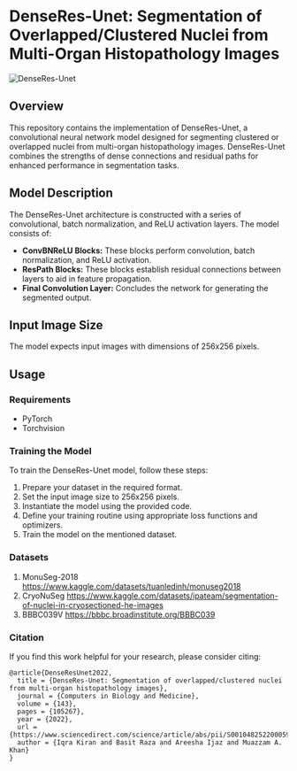 # DenseRes-Unet: Segmentation of Overlapped/Clustered Nuclei from Multi-Organ Histopathology Images

![DenseRes-Unet](link-to-your-image-here)

## Overview
This repository contains the implementation of DenseRes-Unet, a convolutional neural network model designed for segmenting clustered or overlapped nuclei from multi-organ histopathology images. DenseRes-Unet combines the strengths of dense connections and residual paths for enhanced performance in segmentation tasks.

## Model Description
The DenseRes-Unet architecture is constructed with a series of convolutional, batch normalization, and ReLU activation layers. The model consists of:
- **ConvBNReLU Blocks:** These blocks perform convolution, batch normalization, and ReLU activation.
- **ResPath Blocks:** These blocks establish residual connections between layers to aid in feature propagation.
- **Final Convolution Layer:** Concludes the network for generating the segmented output.

## Input Image Size
The model expects input images with dimensions of 256x256 pixels.

## Usage
### Requirements
- PyTorch
- Torchvision

### Training the Model
To train the DenseRes-Unet model, follow these steps:
1. Prepare your dataset in the required format.
2. Set the input image size to 256x256 pixels.
3. Instantiate the model using the provided code.
4. Define your training routine using appropriate loss functions and optimizers.
5. Train the model on the mentioned dataset.

### Datasets

1. MonuSeg-2018
   https://www.kaggle.com/datasets/tuanledinh/monuseg2018 
2. CryoNuSeg
   https://www.kaggle.com/datasets/ipateam/segmentation-of-nuclei-in-cryosectioned-he-images
3. BBBC039V
   https://bbbc.broadinstitute.org/BBBC039

### Citation
If you find this work helpful for your research, please consider citing:

```
@article{DenseResUnet2022,
  title = {DenseRes-Unet: Segmentation of overlapped/clustered nuclei from multi-organ histopathology images},
  journal = {Computers in Biology and Medicine},
  volume = {143},
  pages = {105267},
  year = {2022},
  url = {https://www.sciencedirect.com/science/article/abs/pii/S0010482522000592},
  author = {Iqra Kiran and Basit Raza and Areesha Ijaz and Muazzam A. Khan}
}
```

